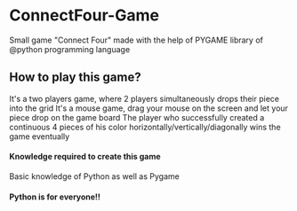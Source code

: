 # ConnectFour-Game
Small game "Connect Four" made with the help of PYGAME library of @python programming language

## How to play this game?
It's a two players game, where 2 players simultaneously drops their piece into the grid
It's a mouse game, drag your mouse on the screen and let your piece drop on the game board
The player who successfully created a continuous 4 pieces of his color horizontally/vertically/diagonally wins the game eventually

#### Knowledge required to create this game
Basic knowledge of Python as well as Pygame

#### Python is for everyone!!
